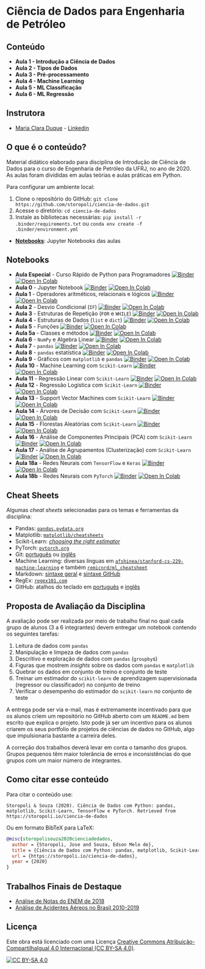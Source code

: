 # Ciência de Dados para Engenharia de Petróleo




## Conteúdo

* **Aula 1 - Introdução a Ciência de Dados**
* **Aula 2 - Tipos de Dados**
* **Aula 3 - Pré-processamento**
* **Aula 4 - Machine Learning**
* **Aula 5 - ML Classificação**
* **Aula 6 - ML Regressão**

## Instrutora

* [Maria Clara Duque](https://github.com/claraduque) - [Linkedin](https://www.linkedin.com/in/maria-clara-duque-5a78972b/)


## O que é o conteúdo?

Material didático elaborado para disciplina de Introdução de Ciência de Dados para o curso de Engenharia de Petróleo da UFRJ, no ano de 2020.
As aulas foram divididas em aulas teórias e aulas práticas em Python. 


Para configurar um ambiente local:

1. Clone o repositório do GitHub: `git clone https://github.com/storopoli/ciencia-de-dados.git`
2. Acesse o diretório: `cd ciencia-de-dados`
3. Instale as bibliotecas necessárias: `pip install -r .binder/requirements.txt` ou `conda env create -f .binder/environment.yml`

* **[Notebooks](https://github.com/storopoli/ciencia-de-dados/tree/master/notebooks)**: Jupyter Notebooks das aulas

## Notebooks

* **Aula Especial** - Curso Rápido de Python para Programadores [![Binder](https://mybinder.org/badge_logo.svg)](https://mybinder.org/v2/gh/storopoli/ciencia-de-dados/main?filepath=notebooks%2FAula_Especial_Python.ipynb) [![Open In Colab](https://colab.research.google.com/assets/colab-badge.svg)](https://colab.research.google.com/github/storopoli/ciencia-de-dados/blob/main/notebooks/Aula_Especial_Python.ipynb)
* **Aula 0** - Jupyter Notebook [![Binder](https://mybinder.org/badge_logo.svg)](https://mybinder.org/v2/gh/storopoli/ciencia-de-dados/main?filepath=notebooks%2FAula_0_Jupyter.ipynb) [![Open In Colab](https://colab.research.google.com/assets/colab-badge.svg)](https://colab.research.google.com/github/storopoli/ciencia-de-dados/blob/main/notebooks/Aula_0_Jupyter.ipynb)
* **Aula 1** - Operadores aritméticos, relacionais e lógicos [![Binder](https://mybinder.org/badge_logo.svg)](https://mybinder.org/v2/gh/storopoli/ciencia-de-dados/main?filepath=notebooks%2FAula_1_Operadores_Aritmeticos_Relacionais_e_Logicos.ipynb) [![Open In Colab](https://colab.research.google.com/assets/colab-badge.svg)](https://colab.research.google.com/github/storopoli/ciencia-de-dados/blob/main/notebooks/Aula_1_Operadores_Aritmeticos_Relacionais_e_Logicos.ipynb)
* **Aula 2** - Desvio Condicional (`IF`) [![Binder](https://mybinder.org/badge_logo.svg)](https://mybinder.org/v2/gh/storopoli/ciencia-de-dados/main?filepath=notebooks%2FAula_2_Desvio_Condicional_IF.ipynb) [![Open In Colab](https://colab.research.google.com/assets/colab-badge.svg)](https://colab.research.google.com/github/storopoli/ciencia-de-dados/blob/main/notebooks/Aula_2_Desvio_Condicional_IF.ipynb)
* **Aula 3** - Estruturas de Repetição (`FOR` e `WHILE`) [![Binder](https://mybinder.org/badge_logo.svg)](https://mybinder.org/v2/gh/storopoli/ciencia-de-dados/main?filepath=notebooks%2FAula_3_Estruturas_de_Repeticao.ipynb) [![Open In Colab](https://colab.research.google.com/assets/colab-badge.svg)](https://colab.research.google.com/github/storopoli/ciencia-de-dados/blob/main/notebooks/Aula_3_Estruturas_de_Repeticao.ipynb)
* **Aula 4** - Estruturas de Dados (`list` e `dict`) [![Binder](https://mybinder.org/badge_logo.svg)](https://mybinder.org/v2/gh/storopoli/ciencia-de-dados/main?filepath=notebooks%2FAula_4_Estrutura_de_Dados.ipynb) [![Open In Colab](https://colab.research.google.com/assets/colab-badge.svg)](https://colab.research.google.com/github/storopoli/ciencia-de-dados/blob/main/notebooks/Aula_4_Estrutura_de_Dados.ipynb)
* **Aula 5** - Funções [![Binder](https://mybinder.org/badge_logo.svg)](https://mybinder.org/v2/gh/storopoli/ciencia-de-dados/main?filepath=notebooks%2FAula_5_Funcoes.ipynb) [![Open In Colab](https://colab.research.google.com/assets/colab-badge.svg)](https://colab.research.google.com/github/storopoli/ciencia-de-dados/blob/main/notebooks/Aula_5_Funcoes.ipynb)
* **Aula 5a** - Classes e métodos [![Binder](https://mybinder.org/badge_logo.svg)](https://mybinder.org/v2/gh/storopoli/ciencia-de-dados/main?filepath=notebooks%2FAula_5a_Classes_e_Metodos.ipynb) [![Open In Colab](https://colab.research.google.com/assets/colab-badge.svg)](https://colab.research.google.com/github/storopoli/ciencia-de-dados/blob/main/notebooks/Aula_5a_Classes_e_Metodos.ipynb)
* **Aula 6** - `NumPy` e Algebra Linear [![Binder](https://mybinder.org/badge_logo.svg)](https://mybinder.org/v2/gh/storopoli/ciencia-de-dados/main?filepath=notebooks%2FAula_6_Numpy_Algebra_Linear.ipynb) [![Open In Colab](https://colab.research.google.com/assets/colab-badge.svg)](https://colab.research.google.com/github/storopoli/ciencia-de-dados/blob/main/notebooks/Aula_6_Numpy_Algebra_Linear.ipynb)
* **Aula 7** - `pandas` [![Binder](https://mybinder.org/badge_logo.svg)](https://mybinder.org/v2/gh/storopoli/ciencia-de-dados/main?filepath=notebooks%2FAula_7_pandas.ipynb) [![Open In Colab](https://colab.research.google.com/assets/colab-badge.svg)](https://colab.research.google.com/github/storopoli/ciencia-de-dados/blob/main/notebooks/Aula_7_pandas.ipynb)
* **Aula 8** - `pandas` estatística [![Binder](https://mybinder.org/badge_logo.svg)](https://mybinder.org/v2/gh/storopoli/ciencia-de-dados/main?filepath=notebooks%2FAula_8_pandas_estatistica.ipynb) [![Open In Colab](https://colab.research.google.com/assets/colab-badge.svg)](https://colab.research.google.com/github/storopoli/ciencia-de-dados/blob/main/notebooks/Aula_8_pandas_estatistica.ipynb)
* **Aula 9** - Gráficos com `matplotlib` e `pandas` [![Binder](https://mybinder.org/badge_logo.svg)](https://mybinder.org/v2/gh/storopoli/ciencia-de-dados/main?filepath=notebooks%2FAula_9_graficos.ipynb) [![Open In Colab](https://colab.research.google.com/assets/colab-badge.svg)](https://colab.research.google.com/github/storopoli/ciencia-de-dados/blob/main/notebooks/Aula_9_graficos.ipynb)
* **Aula 10** - Machine Learning com `Scikit-Learn` [![Binder](https://mybinder.org/badge_logo.svg)](https://mybinder.org/v2/gh/storopoli/ciencia-de-dados/main?filepath=notebooks%2FAula_10_Machine_Learning.ipynb) [![Open In Colab](https://colab.research.google.com/assets/colab-badge.svg)](https://colab.research.google.com/github/storopoli/ciencia-de-dados/blob/main/notebooks/Aula_10_Machine_Learning.ipynb)
* **Aula 11** - Regressão Linear com `Scikit-Learn` [![Binder](https://mybinder.org/badge_logo.svg)](https://mybinder.org/v2/gh/storopoli/ciencia-de-dados/main?filepath=notebooks%2FAula_11_Regressao_Linear.ipynb) [![Open In Colab](https://colab.research.google.com/assets/colab-badge.svg)](https://colab.research.google.com/github/storopoli/ciencia-de-dados/blob/main/notebooks/Aula_11_Regressao_Linear.ipynb)
* **Aula 12** - Regressão Logística com `Scikit-Learn` [![Binder](https://mybinder.org/badge_logo.svg)](https://mybinder.org/v2/gh/storopoli/ciencia-de-dados/main?filepath=notebooks%2FAula_12_Regressao_Logistica.ipynb) [![Open In Colab](https://colab.research.google.com/assets/colab-badge.svg)](https://colab.research.google.com/github/storopoli/ciencia-de-dados/blob/main/notebooks/Aula_12_Regressao_Logistica.ipynb)
* **Aula 13** - Support Vector Machines com `Scikit-Learn` [![Binder](https://mybinder.org/badge_logo.svg)](https://mybinder.org/v2/gh/storopoli/ciencia-de-dados/main?filepath=notebooks%2FAula_13_Support_Vector_Machines.ipynb) [![Open In Colab](https://colab.research.google.com/assets/colab-badge.svg)](https://colab.research.google.com/github/storopoli/ciencia-de-dados/blob/main/notebooks/Aula_13_Support_Vector_Machines.ipynb)
* **Aula 14** - Árvores de Decisão com `Scikit-Learn` [![Binder](https://mybinder.org/badge_logo.svg)](https://mybinder.org/v2/gh/storopoli/ciencia-de-dados/main?filepath=notebooks%2FAula_14_Arvores_de_Decisao.ipynb) [![Open In Colab](https://colab.research.google.com/assets/colab-badge.svg)](https://colab.research.google.com/github/storopoli/ciencia-de-dados/blob/main/notebooks/Aula_14_Arvores_de_Decisao.ipynb)
* **Aula 15** - Florestas Aleatórias com `Scikit-Learn` [![Binder](https://mybinder.org/badge_logo.svg)](https://mybinder.org/v2/gh/storopoli/ciencia-de-dados/main?filepath=notebooks%2FAula_15_Florestas_Aleatorias.ipynb) [![Open In Colab](https://colab.research.google.com/assets/colab-badge.svg)](https://colab.research.google.com/github/storopoli/ciencia-de-dados/blob/main/notebooks/Aula_15_Florestas_Aleatorias.ipynb)
* **Aula 16** - Análise de Componentes Principais (PCA) com `Scikit-Learn` [![Binder](https://mybinder.org/badge_logo.svg)](https://mybinder.org/v2/gh/storopoli/ciencia-de-dados/main?filepath=notebooks%2FAula_16_Analise_de_Componentes_Principais.ipynb) [![Open In Colab](https://colab.research.google.com/assets/colab-badge.svg)](https://colab.research.google.com/github/storopoli/ciencia-de-dados/blob/main/notebooks/Aula_16_Analise_de_Componentes_Principais.ipynb)
* **Aula 17** - Análise de Agrupamentos (Clusterização) com `Scikit-Learn` [![Binder](https://mybinder.org/badge_logo.svg)](https://mybinder.org/v2/gh/storopoli/ciencia-de-dados/main?filepath=notebooks%2FAula_17_Clusterizacao.ipynb) [![Open In Colab](https://colab.research.google.com/assets/colab-badge.svg)](https://colab.research.google.com/github/storopoli/ciencia-de-dados/blob/main/notebooks/Aula_17_Clusterizacao.ipynb)
* **Aula 18a** - Redes Neurais com `TensorFlow` e `Keras` [![Binder](https://mybinder.org/badge_logo.svg)](https://mybinder.org/v2/gh/storopoli/ciencia-de-dados/main?filepath=notebooks%2FAula_18_a_Redes_Neurais_com_TensorFlow.ipynb) [![Open In Colab](https://colab.research.google.com/assets/colab-badge.svg)](https://colab.research.google.com/github/storopoli/ciencia-de-dados/blob/main/notebooks/Aula_18_a_Redes_Neurais_com_TensorFlow.ipynb)
* **Aula 18b** - Redes Neurais com `PyTorch` [![Binder](https://mybinder.org/badge_logo.svg)](https://mybinder.org/v2/gh/storopoli/ciencia-de-dados/main?filepath=notebooks%2FAula_18_b_Redes_Neurais_com_PyTorch.ipynb) [![Open In Colab](https://colab.research.google.com/assets/colab-badge.svg)](https://colab.research.google.com/github/storopoli/ciencia-de-dados/blob/main/notebooks/Aula_18_b_Redes_Neurais_com_PyTorch.ipynb)

## Cheat Sheets

Algumas *cheat sheets* selecionadas para os temas e ferramentas da disciplina:

* Pandas: [`pandas.pydata.org`](https://pandas.pydata.org/Pandas_Cheat_Sheet.pdf)
* Matplotlib: [`matplotlib/cheatsheets`](https://github.com/matplotlib/cheatsheets)
* Scikit-Learn: [*choosing the right estimator*](https://scikit-learn.org/stable/tutorial/machine_learning_map/index.html)
* PyTorch: [`pytorch.org`](https://pytorch.org/tutorials/beginner/ptcheat.html)
* Git: [português](https://training.github.com/downloads/pt_BR/github-git-cheat-sheet/) ou [inglês](https://training.github.com/downloads/github-git-cheat-sheet/)
* Machine Learning: diversas linguas em [`afshinea/stanford-cs-229-machine-learning`](https://github.com/afshinea/stanford-cs-229-machine-learning) e também [`remicnrd/ml_cheatsheet`](https://github.com/remicnrd/ml_cheatsheet)
* Markdown: [sintaxe geral](https://www.markdownguide.org/cheat-sheet) e [sintaxe GitHub](https://github.com/tchapi/markdown-cheatsheet)
* RegEx: [`regex101.com`](https://regex101.com/)
* GitHub: atalhos do teclado em [português](https://docs.github.com/pt/get-started/using-github/keyboard-shortcuts) e [inglês](https://docs.github.com/en/get-started/using-github/keyboard-shortcuts)

## Proposta de Avaliação da Disciplina

A avaliação pode ser realizada por meio de trabalho final no qual cada grupo de alunos (3 a 6 integrantes) devem entregar um notebook contendo os seguintes tarefas:

1. Leitura de dados com `pandas`
2. Manipulação e limpeza de dados com `pandas`
3. Descritivo e exploração de dados com `pandas` (`groupby`s)
4. Figuras que mostrem *insights* sobre os dados com `pandas` e `matplotlib`
5. Quebrar os dados em conjunto de treino e conjunto de teste
6. Treinar um estimador do `scikit-learn` de aprendizagem supervisionada (regressor ou classificador) no conjunto de treino
7. Verificar o desempenho do estimador do `scikit-learn` no conjunto de teste

A entrega pode ser via e-mail, mas é extremamente incentivado para que os alunos criem um repositório no GitHub aberto com um `README.md` bem escrito que explica o projeto. Isto pode já ser um incentivo para os alunos criarem os seus portfolio de projetos de ciências de dados no GitHub, algo que impulsionaria bastante a carreira deles.

A correção dos trabalhos deverá levar em conta o tamanho dos grupos. Grupos pequenos têm maior tolerância de erros e inconsistências do que grupos com um maior número de integrantes.

## Como citar esse conteúdo

Para citar o conteúdo use:

```plaintext
Storopoli & Souza (2020). Ciência de Dados com Python: pandas, matplotlib, Scikit-Learn, TensorFlow e PyTorch. Retrieved from https://storopoli.io/ciencia-de-dados
```

Ou em formato BibTeX para LaTeX:

```bibtex
@misc{storopolisouza2020cienciadedados,
  author = {Storopoli, Jose and Souza, Edson Melo de},
  title = {Ciência de Dados com Python: pandas, matplotlib, Scikit-Learn, TensorFlow e PyTorch},
  url = {https://storopoli.io/ciencia-de-dados},
  year = {2020}
}
```

## Trabalhos Finais de Destaque

* [Análise de Notas do ENEM de 2018](https://github.com/rafhaelgomes/Enem_dados_2018)
* [Análise de Acidentes Aéreos no Brasil 2010-2019](https://github.com/rochawennis/Projeto_Integrador_2021)

## Licença

Este obra está licenciado com uma Licença
[Creative Commons Atribuição-CompartilhaIgual 4.0 Internacional (CC BY-SA 4.0)][cc-by-sa].

[![CC BY-SA 4.0][cc-by-sa-image]][cc-by-sa]

[cc-by-sa]: http://creativecommons.org/licenses/by-sa/4.0/
[cc-by-sa-image]: https://licensebuttons.net/l/by-sa/4.0/88x31.png
[cc-by-sa-shield]: https://img.shields.io/badge/License-CC%20BY--SA%204.0-lightgrey.svg
